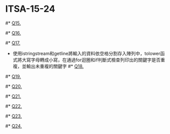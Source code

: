 # ITSA-15-24
#* [Q15.](/Q15)
  
#* [Q16.](/Q16)
  
#* [Q17.](/Q17)
  - 使用istringstream和getline將輸入的資料依空格分割存入陣列中，tolower函式將大寫字母轉成小寫，在通過for迴圈和if判斷式檢查列印出的關鍵字是否重複，並輸出未重複的關鍵字
#* [Q18.](/Q18)
  
#* [Q19.](/Q19)
  
#* [Q20.](/Q20)

#* [Q21.](/Q21)
  
#* [Q22.](/Q22)
  
#* [Q23.](/Q23)
  
#* [Q24.](/Q24)
